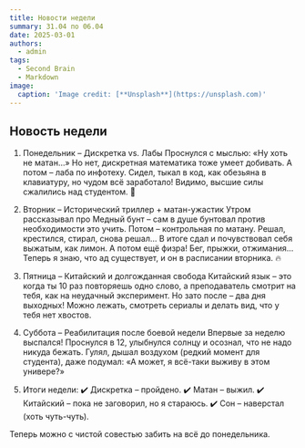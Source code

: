 ```yaml
---
title: Новости недели
summary: 31.04 по 06.04
date: 2025-03-01
authors:
  - admin
tags:
  - Second Brain
  - Markdown
image:
  caption: 'Image credit: [**Unsplash**](https://unsplash.com)'
---
```



## Новость недели
1. Понедельник – Дискретка vs. Лабы
Проснулся с мыслью: «Ну хоть не матан…» Но нет, дискретная математика тоже умеет добивать. А потом – лаба по инфотеху. Сидел, тыкал в код, как обезьяна в клавиатуру, но чудом всё заработало! Видимо, высшие силы сжалились над студентом. 🙏

2. Вторник – Исторический триллер + матан-ужастик
Утром рассказывал про Медный бунт – сам в душе бунтовал против необходимости это учить. Потом – контрольная по матану. Решал, крестился, стирал, снова решал… В итоге сдал и почувствовал себя выжатым, как лимон. А потом ещё физра! Бег, прыжки, отжимания… Теперь я знаю, что ад существует, и он в расписании вторника. 🔥

3. Пятница – Китайский и долгожданная свобода
Китайский язык – это когда ты 10 раз повторяешь одно слово, а преподаватель смотрит на тебя, как на неудачный эксперимент. Но зато после – два дня выходных! Можно лежать, смотреть сериалы и делать вид, что у тебя нет хвостов.

4. Суббота – Реабилитация после боевой недели
Впервые за неделю выспался! Проснулся в 12, улыбнулся солнцу и осознал, что не надо никуда бежать. Гулял, дышал воздухом (редкий момент для студента), даже подумал: «А может, я всё-таки выживу в этом универе?»

5. Итоги недели:
✔️ Дискретка – пройдено.
✔️ Матан – выжил.
✔️ Китайский – пока не заговорил, но я стараюсь.
✔️ Сон – наверстал (хоть чуть-чуть).

Теперь можно с чистой совестью забить на всё до понедельника.
